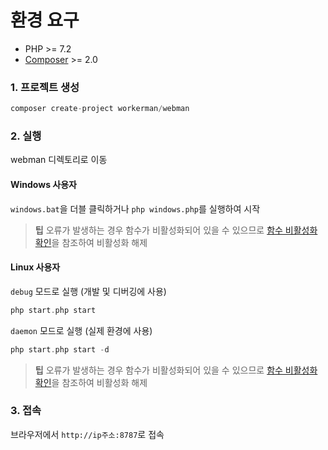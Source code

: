 # 환경 요구

* PHP >= 7.2
* [Composer](https://getcomposer.org/) >= 2.0

### 1. 프로젝트 생성

```php
composer create-project workerman/webman
```

### 2. 실행

webman 디렉토리로 이동

#### Windows 사용자
`windows.bat`을 더블 클릭하거나 `php windows.php`를 실행하여 시작

> **팁**
> 오류가 발생하는 경우 함수가 비활성화되어 있을 수 있으므로 [함수 비활성화 확인](others/disable-function-check.md)을 참조하여 비활성화 해제

#### Linux 사용자
`debug` 모드로 실행 (개발 및 디버깅에 사용)

```php
php start.php start
```

`daemon` 모드로 실행 (실제 환경에 사용)

```php
php start.php start -d
```

> **팁**
> 오류가 발생하는 경우 함수가 비활성화되어 있을 수 있으므로 [함수 비활성화 확인](others/disable-function-check.md)을 참조하여 비활성화 해제

### 3. 접속

브라우저에서 `http://ip주소:8787`로 접속
